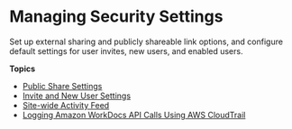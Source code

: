 # Managing Security Settings<a name="security-settings"></a>

Set up external sharing and publicly shareable link options, and configure default settings for user invites, new users, and enabled users\.

**Topics**
+ [Public Share Settings](external_share_settings.md)
+ [Invite and New User Settings](invite_settings.md)
+ [Site\-wide Activity Feed](site-activity.md)
+ [Logging Amazon WorkDocs API Calls Using AWS CloudTrail](cloudtrail_logging.md)